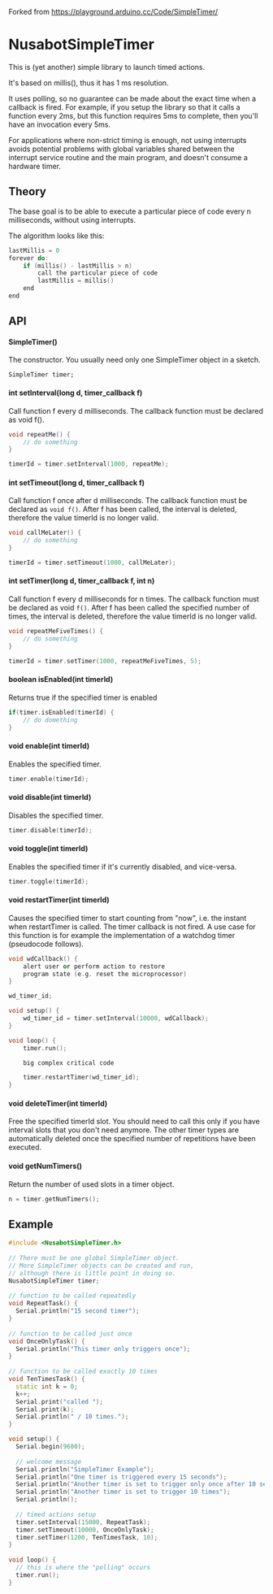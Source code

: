 Forked from https://playground.arduino.cc/Code/SimpleTimer/

# NusabotSimpleTimer
This is (yet another) simple library to launch timed actions.

It's based on millis(), thus it has 1 ms resolution.

It uses polling, so no guarantee can be made about the exact time when a callback is fired. For example, if you setup the library so that it calls a function every 2ms, but this function requires 5ms to complete, then you'll have an invocation every 5ms.

For applications where non-strict timing is enough, not using interrupts avoids potential problems with global variables shared between the interrupt service routine and the main program, and doesn't consume a hardware timer.

## Theory
The base goal is to be able to execute a particular piece of code every n milliseconds, without using interrupts.

The algorithm looks like this:
```cpp
lastMillis = 0
forever do:
    if (millis() - lastMillis > n)
        call the particular piece of code
        lastMillis = millis()
    end
end
```

## API
#### SimpleTimer()
The constructor. You usually need only one SimpleTimer object in a sketch. 

`SimpleTimer timer;`

#### int setInterval(long d, timer_callback f)
Call function f every d milliseconds. The callback function must be declared as void f().

```cpp
void repeatMe() {
    // do something
}

timerId = timer.setInterval(1000, repeatMe);
```
#### int setTimeout(long d, timer_callback f)
Call function f once after d milliseconds. The callback function must be declared as `void f()`. After f has been called, the interval is deleted, therefore the value timerId is no longer valid.

```cpp
void callMeLater() {
    // do something
}

timerId = timer.setTimeout(1000, callMeLater);
```

#### int setTimer(long d, timer_callback f, int n)
Call function f every d milliseconds for n times. The callback function must be declared as void `f()`. After f has been called the specified number of times, the interval is deleted, therefore the value timerId is no longer valid.

```cpp
void repeatMeFiveTimes() {
    // do something
}

timerId = timer.setTimer(1000, repeatMeFiveTimes, 5);
```

#### boolean isEnabled(int timerId)
Returns true if the specified timer is enabled 

```cpp
if(timer.isEnabled(timerId) {
    // do domething
}
```

#### void enable(int timerId)
Enables the specified timer. 

```cpp
timer.enable(timerId);
```

#### void disable(int timerId)
Disables the specified timer.

```cpp
timer.disable(timerId);
```

#### void toggle(int timerId)
Enables the specified timer if it's currently disabled, and vice-versa.

```cpp
timer.toggle(timerId);
```

#### void restartTimer(int timerId)

Causes the specified timer to start counting from "now", i.e. the instant when restartTimer is called. The timer callback is not fired. A use case for this function is for example the implementation of a watchdog timer (pseudocode follows).

```cpp
void wdCallback() {
    alert user or perform action to restore
    program state (e.g. reset the microprocessor)
}

wd_timer_id;

void setup() {
    wd_timer_id = timer.setInterval(10000, wdCallback);
}

void loop() {
    timer.run();

    big complex critical code

    timer.restartTimer(wd_timer_id);
}
```

#### void deleteTimer(int timerId)

Free the specified timerId slot. You should need to call this only if you have interval slots that you don't need anymore. The other timer types are automatically deleted once the specified number of repetitions have been executed. 

#### void getNumTimers()
Return the number of used slots in a timer object.

```cpp
n = timer.getNumTimers();
```

## Example
```cpp
#include <NusabotSimpleTimer.h>
 
// There must be one global SimpleTimer object.
// More SimpleTimer objects can be created and run,
// although there is little point in doing so.
NusabotSimpleTimer timer;
 
// function to be called repeatedly
void RepeatTask() {
  Serial.println("15 second timer");        
}
 
// function to be called just once
void OnceOnlyTask() {
  Serial.println("This timer only triggers once");  
}
 
// function to be called exactly 10 times
void TenTimesTask() {
  static int k = 0;
  k++;
  Serial.print("called ");
  Serial.print(k);
  Serial.println(" / 10 times.");
}

void setup() {
  Serial.begin(9600);
 
  // welcome message
  Serial.println("SimpleTimer Example");
  Serial.println("One timer is triggered every 15 seconds");
  Serial.println("Another timer is set to trigger only once after 10 seconds");
  Serial.println("Another timer is set to trigger 10 times");
  Serial.println();
 
  // timed actions setup
  timer.setInterval(15000, RepeatTask);
  timer.setTimeout(10000, OnceOnlyTask);
  timer.setTimer(1200, TenTimesTask, 10);
}
 
void loop() {
  // this is where the "polling" occurs
  timer.run();
}
```

